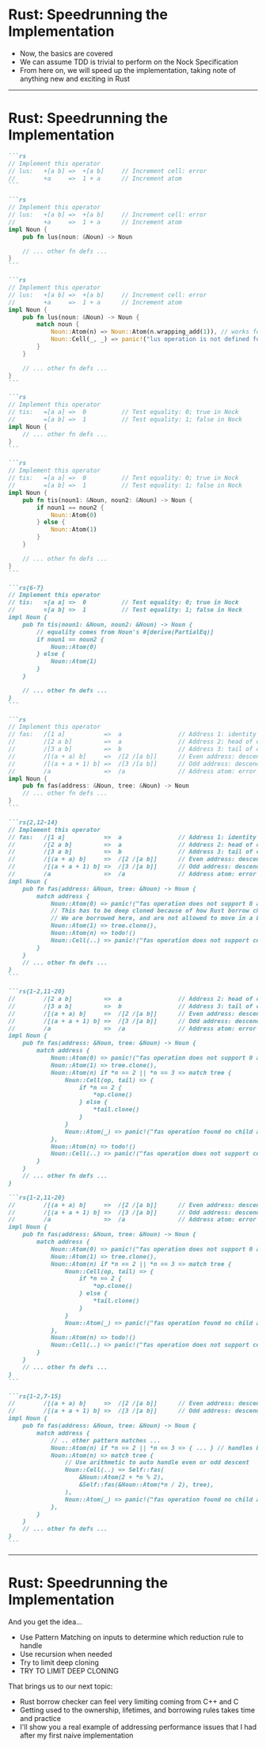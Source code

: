 # Rust: Speedrunning the Implementation

<v-clicks>

- Now, the basics are covered
- We can assume TDD is trivial to perform on the Nock Specification
- From here on, we will speed up the implementation, taking note of anything new and exciting in Rust
</v-clicks>

---

# Rust: Speedrunning the Implementation

<v-click>

````md magic-move
```rs
// Implement this operator
// lus:   +[a b] =>  +[a b]     // Increment cell: error
//        +a     =>  1 + a      // Increment atom              
```

```rs
// Implement this operator
// lus:   +[a b] =>  +[a b]     // Increment cell: error
//        +a     =>  1 + a      // Increment atom      
impl Noun {
    pub fn lus(noun: &Noun) -> Noun

    // ... other fn defs ...
}        
```

```rs
// Implement this operator
// lus:   +[a b] =>  +[a b]     // Increment cell: error
//        +a     =>  1 + a      // Increment atom      
impl Noun {
    pub fn lus(noun: &Noun) -> Noun {
        match noun {
            Noun::Atom(n) => Noun::Atom(n.wrapping_add(1)), // works for trivial impl
            Noun::Cell(_, _) => panic!("lus operation is not defined for cells, only atoms"),
        }
    }

    // ... other fn defs ...
}
```

```rs
// Implement this operator
// tis:   =[a a] =>  0          // Test equality: 0; true in Nock
//        =[a b] =>  1          // Test equality: 1; false in Nock
impl Noun {
    // ... other fn defs ...
}
```

```rs
// Implement this operator
// tis:   =[a a] =>  0          // Test equality: 0; true in Nock
//        =[a b] =>  1          // Test equality: 1; false in Nock
impl Noun {
    pub fn tis(noun1: &Noun, noun2: &Noun) -> Noun {
        if noun1 == noun2 {
            Noun::Atom(0)
        } else {
            Noun::Atom(1)
        }
    }

    // ... other fn defs ...
}
```

```rs{6-7}
// Implement this operator
// tis:   =[a a] =>  0          // Test equality: 0; true in Nock
//        =[a b] =>  1          // Test equality: 1; false in Nock
impl Noun {
    pub fn tis(noun1: &Noun, noun2: &Noun) -> Noun {
        // equality comes from Noun's #[derive(PartialEq)]
        if noun1 == noun2 {
            Noun::Atom(0)
        } else {
            Noun::Atom(1)
        }
    }

    // ... other fn defs ...
}
```

```rs
// Implement this operator
// fas:   /[1 a]           =>  a                // Address 1: identity
//        /[2 a b]         =>  a                // Address 2: head of cell
//        /[3 a b]         =>  b                // Address 3: tail of cell
//        /[(a + a) b]     =>  /[2 /[a b]]      // Even address: descend head
//        /[(a + a + 1) b] =>  /[3 /[a b]]      // Odd address: descend tail
//        /a               =>  /a               // Address atom: error
impl Noun {
    pub fn fas(address: &Noun, tree: &Noun) -> Noun
    // ... other fn defs ...
}
```

```rs{2,12-14}
// Implement this operator
// fas:   /[1 a]           =>  a                // Address 1: identity
//        /[2 a b]         =>  a                // Address 2: head of cell
//        /[3 a b]         =>  b                // Address 3: tail of cell
//        /[(a + a) b]     =>  /[2 /[a b]]      // Even address: descend head
//        /[(a + a + 1) b] =>  /[3 /[a b]]      // Odd address: descend tail
//        /a               =>  /a               // Address atom: error
impl Noun {
    pub fn fas(address: &Noun, tree: &Noun) -> Noun {
        match address {
            Noun::Atom(0) => panic!("fas operation does not support 0 address"),
            // This has to be deep cloned because of how Rust borrow checker works
            // We are borrowed here, and are not allowed to move in a borrow
            Noun::Atom(1) => tree.clone(),
            Noun::Atom(n) => todo!()
            Noun::Cell(..) => panic!("fas operation does not support cell address"),
        }
    }
    // ... other fn defs ...
}
```

```rs{1-2,11-20}
//        /[2 a b]         =>  a                // Address 2: head of cell
//        /[3 a b]         =>  b                // Address 3: tail of cell
//        /[(a + a) b]     =>  /[2 /[a b]]      // Even address: descend head
//        /[(a + a + 1) b] =>  /[3 /[a b]]      // Odd address: descend tail
//        /a               =>  /a               // Address atom: error
impl Noun {
    pub fn fas(address: &Noun, tree: &Noun) -> Noun {
        match address {
            Noun::Atom(0) => panic!("fas operation does not support 0 address"),
            Noun::Atom(1) => tree.clone(),
            Noun::Atom(n) if *n == 2 || *n == 3 => match tree {
                Noun::Cell(op, tail) => {
                    if *n == 2 {
                        *op.clone()
                    } else {
                        *tail.clone()
                    }
                }
                Noun::Atom(_) => panic!("fas operation found no child at this address"),
            },
            Noun::Atom(n) => todo!()
            Noun::Cell(..) => panic!("fas operation does not support cell address"),
        }
    }
    // ... other fn defs ...
}

```rs{1-2,11-20}
//        /[(a + a) b]     =>  /[2 /[a b]]      // Even address: descend head
//        /[(a + a + 1) b] =>  /[3 /[a b]]      // Odd address: descend tail
//        /a               =>  /a               // Address atom: error
impl Noun {
    pub fn fas(address: &Noun, tree: &Noun) -> Noun {
        match address {
            Noun::Atom(0) => panic!("fas operation does not support 0 address"),
            Noun::Atom(1) => tree.clone(),
            Noun::Atom(n) if *n == 2 || *n == 3 => match tree {
                Noun::Cell(op, tail) => {
                    if *n == 2 {
                        *op.clone()
                    } else {
                        *tail.clone()
                    }
                }
                Noun::Atom(_) => panic!("fas operation found no child at this address"),
            },
            Noun::Atom(n) => todo!()
            Noun::Cell(..) => panic!("fas operation does not support cell address"),
        }
    }
    // ... other fn defs ...
}
```

```rs{1-2,7-15}
//        /[(a + a) b]     =>  /[2 /[a b]]      // Even address: descend head
//        /[(a + a + 1) b] =>  /[3 /[a b]]      // Odd address: descend tail
impl Noun {
    pub fn fas(address: &Noun, tree: &Noun) -> Noun {
        match address {
            // .. other pattern matches ...
            Noun::Atom(n) if *n == 2 || *n == 3 => { ... } // handles base case of descent
            Noun::Atom(n) => match tree {
                // Use arithmetic to auto handle even or odd descent
                Noun::Cell(..) => Self::fas(
                    &Noun::Atom(2 + *n % 2),
                    &Self::fas(&Noun::Atom(*n / 2), tree),
                ),
                Noun::Atom(_) => panic!("fas operation found no child at this address"),
            },
        }
    }
    // ... other fn defs ...
}
```
````
</v-click>

---

# Rust: Speedrunning the Implementation

And you get the idea...

<v-clicks>

- Use Pattern Matching on inputs to determine which reduction rule to handle
- Use recursion when needed
- Try to limit deep cloning
- TRY TO LIMIT DEEP CLONING
</v-clicks>

<v-click>

That brings us to our next topic:
</v-click>

<v-clicks>

- Rust borrow checker can feel very limiting coming from C++ and C
- Getting used to the ownership, lifetimes, and borrowing rules takes time and practice
- I'll show you a real example of addressing performance issues that I had after my first naive implementation
</v-clicks>